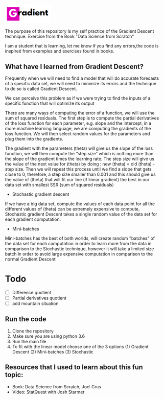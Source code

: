 <img src="img/logo.png" alt="logo" width="150" heigth="150"/>


The purpose of this repository is my self practice of the Gradient Descent technique. Exercise from the Book "Data Science from Scratch"

I am a student that is learning, let me know if you find any errors,the code is inspired from examples and exercises found in books.



## What  have I learned from Gradient Descent?

Frequently when we will need to find a model that will do accurate forecasts of a specific data set, we will need to minimize its errors and the technique to do so is called Gradient Descent.

We can perceive this problem as if we were trying to find the inputs of a specific function that will optimize its output

There are many ways of computing the error of a function, we will use the sum of squared residuals. The first step is to compute the partial derivatives of the loss function for each parameter, e.g. slope and the intercept, in a more machine learning language, we are computing the gradients of the loss function. We will then select random values for the parameters and plug them into the gradients.

The gradient with the parameters (theta) will give us the slope of the loss function, we will then compute the “step size” which is nothing more than the slope of the gradient times the learning rate. The step size will give us the value of the next value for (theta) by doing :
new (theta) = old (theta) - step size. Then we will repeat this process until we find a slope that gets close to 0, therefore, a step size smaller than 0.001 and this should give us the value of (theta) that will fit our line (if linear gradient) the best in our data set with smallest SSR (sum of squared residuals)

* Stochastic gradient descent

If we have a big data set, compute the values of each data point for all the different values of (theta) can be extremely expensive to compute, Stochastic gradient Descent takes a single random value of the data set for each gradient computation.
* Mini-batches

Mini-batches has the best of both worlds, will create random "batches" of the data set for each computation in order to learn more from the data in comparison to the Stochastic technique, however it will take a limited size batch in order to avoid large expensive computation in comparison to the normal Gradient Descent

# Todo
- [ ] Difference quotient
- [ ] Partial derivatives quotient
- [ ] add mountain situation
## Run the code

1. Clone the repository
2. Make sure you are using python 3.6
3. Run the main file
4. To fit with the linear model choose one of the 3 options (1) Gradient Descent (2) Mini-batches (3) Stochastic



## Resources that I used to learn about this fun topic:
- Book: Data Science from Scratch, Joel Grus
- Video: StatQuest with Josh Starmer
